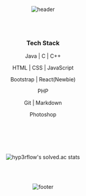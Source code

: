 <div align=center>
  
  ![header](https://capsule-render.vercel.app/api?type=wave&color=gradient&height=300&section=header&text=Byeongmin%20Jeon&fontSize=40&fontColor=FFFFFF)

  <br>
  <br>
  
  <h3>Tech Stack</h3>

  Java | C | C++ 

  HTML | CSS | JavaScript
  
  Bootstrap | React(Newbie)
  
  PHP

  <!--- 🛢 &nbsp; MySQL | MongoDB -->

  Git | Markdown

  Photoshop

  <br>
  <br>
  <br>
  <br>

  
  ![hyp3rflow's solved.ac stats](https://github-readme-solvedac.hyp3rflow.vercel.app/api/?handle=qudals7613)

  <br>
  <br>

  ![footer](https://capsule-render.vercel.app/api?type=wave&color=gradient&height=150&section=footer)
</div>
